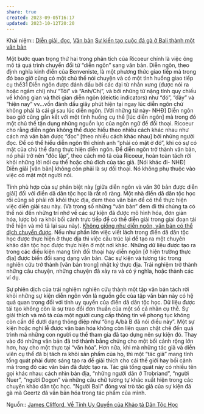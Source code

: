```yaml
---
share: true
created: 2023-09-05T16:17
updated: 2023-10-12T20:20
---
```


Khái niệm:: [Diễn giải, đọc](../../../%CE%9E%20Kh%C3%A1i%20ni%E1%BB%87m/Di%E1%BB%85n%20gi%E1%BA%A3i,%20%C4%91%E1%BB%8Dc.md), [Văn bản](../../../%CE%9E%20Kh%C3%A1i%20ni%E1%BB%87m/V%C4%83n%20b%E1%BA%A3n.md)
[Sự kiến tạo cuộc đá gà ở Bali thành một văn bản](./S%E1%BB%B1%20ki%E1%BA%BFn%20t%E1%BA%A1o%20cu%E1%BB%99c%20%C4%91%C3%A1%20g%C3%A0%20%E1%BB%9F%20Bali%20th%C3%A0nh%20m%E1%BB%99t%20v%C4%83n%20b%E1%BA%A3n.md) 

Một bước quan trọng thứ hai trong phân tích của Ricoeur chính là việc ông mô tả quá trình chuyển đổi từ “diễn ngôn” sang văn bản. Diễn ngôn, theo định nghĩa kinh điển của Benveniste, là một phương thức giao tiếp mà trong đó bao giờ cũng có một chủ thể nói chuyện và có một tình huống giao tiếp cụ thể31 Diễn ngôn được đánh dấu bởi các đại từ nhân xưng (được nói ra hoặc ngầm chỉ) như “Tôi” và “Anh/Chị”, và bởi những từ nặng tính quy chiếu về không gian và thời gian diễn ngôn (deictic indicators) như “đó”, “đây” và “hiện nay” vv...vốn đánh dấu giây phút hiện tại ngay lúc diễn ngôn chứ không phải là cái gì sau lúc diễn ngôn. [Với những từ này- NHĐ] Diễn ngôn bao giờ cũng gắn kết với một tình huống cụ thể [lúc diễn ngôn] mà trong đó một chủ thể tận dụng những nguồn lực của ngôn ngữ để đối thoại. Ricoeur cho rằng diễn ngôn không thể được hiểu theo nhiều cách khác nhau như cách mà văn bản được “đọc” [theo nhiều cách khác nhau] bởi những người đọc. Để có thể hiểu diễn ngôn thì chính anh “phải có mặt ở đó”, khi có sự có mặt của chủ thể đang thực hiện diễn ngôn. Để diễn ngôn trở thành văn bản, nó phải trở nên “đôc lập”, theo cách mô tả của Ricoeur, hoàn toàn tách rời khỏi những lời nói cụ thể hoặc chủ đích của tác giả. [Nói khác đi- NHĐ] Diễn giải [văn bản] không còn phải là sự đối thoại. Nó không phụ thuộc vào việc có mặt một người nói. 

Tính phù hợp của sự phân biệt này [giữa diễn ngôn và văn 30 bản được diễn giải] đối với điền dã dân tộc học là rất rõ ràng. Một nhà điền dã dân tộc học rồi cũng sẽ phải rời khỏi thực địa, đem theo văn bản để có thể thực hiện việc diễn giải sau này. (Và trong số những “văn bản” đem đi thì chúng ta có thể nói đến những trí nhớ về các sự kiện đã được mô hình hóa, đơn giản hóa, lược bỏ ra khỏi bối cảnh trực tiếp để có thể diễn giải trong giai đoạn tái thể hiện và mô tả lại sau này). [Không giống như diễn ngôn, văn bản có thể dịch chuyển được](./Kh%C3%B4ng%20gi%E1%BB%91ng%20nh%C6%B0%20di%E1%BB%85n%20ng%C3%B4n,%20v%C4%83n%20b%E1%BA%A3n%20c%C3%B3%20th%E1%BB%83%20d%E1%BB%8Bch%20chuy%E1%BB%83n%20%C4%91%C6%B0%E1%BB%A3c.md). Nếu như phần lớn việc viết lách trong điền dã dân tộc học được thực hiện ở thực địa thì việc cấu trúc lại để tạo ra một chuyên khảo dân tộc học được thực hiện ở một nơi khác. Những dữ liệu được tạo ra trong các điều kiện mang tính đối thoại hay diễn ngôn [ở hiện trường thực địa] được biến đổi sang dạng văn bản. Các sự kiện và tương tác trong nghiên cứu trở thành [văn bản trong] nhật ký thực địa. Trải nghiệm trở thành những câu chuyện, những chuyện đã xảy ra và có ý nghĩa, hoặc thành các ví dụ. 

Sự phiên dịch của trải nghiệm nghiên cứu thành một tập văn bản tách rời khỏi những sự kiện diễn ngôn vốn là nguồn gốc của tập văn bản này có hệ quả quan trọng đối với tính uy quyền của điền dã dân tộc học. Dữ liệu được tái tạo không còn là sự trao đổi đơn thuần của một số cá nhân cụ thể. Sự giải thích và mô tả của một người cung cấp thông tin về phong tục không còn cần để dưới dạng thông điệp như “ông A/bà B đã nói điều này”. Một sự kiện hoặc nghi lễ được văn bản hóa không còn liên quan chặt chẽ đến quá trình mà những con người cụ thể tham gia đã tạo dựng nên sự kiện đó. Thay vào đó những văn bản đã trở thành bằng chứng cho một bối cảnh rộng lớn hơn, hay cho một thực tại “văn hóa”. Hơn nữa, khi mà những tác giả và diễn viên cụ thể đã bị tách ra khỏi sản phẩm của họ, thì một “tác giả” mang tính tổng quát phải được sáng tạo ra để giải thích cho cái thế giới hay bối cảnh mà trong đó các văn bản đã được tạo ra. Tác giả tổng quát này có nhiều tên gọi khác nhau: cách nhìn bản địa, “những người dân ở Trobriand”, “người Nuer”, “người Dogon” và những câu chữ tương tự khác xuất hiện trong các chuyên khảo dân tộc học. "Người Bali" đóng vai trò tác giả của sự kiện đá gà mà Geertz đã văn bản hóa trong tác phẩm của mình.

Nguồn:: [James Clifford, Về Tính Uy Quyền của Khảo tả Dân Tộc Học](../../../%CE%9E%20Ngu%E1%BB%93n/James%20Clifford,%20V%E1%BB%81%20T%C3%ADnh%20Uy%20Quy%E1%BB%81n%20c%E1%BB%A7a%20Kh%E1%BA%A3o%20t%E1%BA%A3%20D%C3%A2n%20T%E1%BB%99c%20H%E1%BB%8Dc.md)
